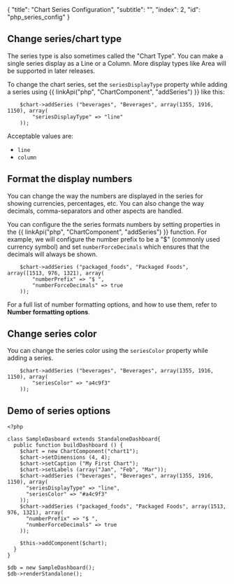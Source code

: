 <meta>
{
    "title": "Chart Series Configuration",
    "subtitle": "",
    "index": 2,
    "id": "php_series_config"
}
</meta>

## Change series/chart type

The series type is also sometimes called the "Chart Type". You can make a single series display as a Line or a Column. More display types like Area will be supported in later releases.

To change the chart series, set the `seriesDisplayType` property while adding a series using {{ linkApi("php", "ChartComponent", "addSeries") }} like this:

~~~
    $chart->addSeries ("beverages", "Beverages", array(1355, 1916, 1150), array(
        "seriesDisplayType" => "line"
    ));
~~~

Acceptable values are:
* `line`
* `column`

## Format the display numbers

You can change the way the numbers are displayed in the series for showing currencies, percentages, etc. You can also change the way decimals, comma-separators and other aspects are handled.

You can configure the the series formats numbers by setting properties in the {{ linkApi("php", "ChartComponent", "addSeries") }} function. For example, we will configure the number prefix to be a "$" (commonly used currency symbol) and set `numberForceDecimals` which ensures that the decimals will always be shown.

~~~
    $chart->addSeries ("packaged_foods", "Packaged Foods", array([1513, 976, 1321), array(
        "numberPrefix" => "$ ",
        "numberForceDecimals" => true 
    ));
~~~

For a full list of number formatting options, and how to use them, refer to **Number formatting options**.

## Change series color

You can change the series color using the `seriesColor` property while adding a series.

~~~
    $chart->addSeries ("beverages", "Beverages", array(1355, 1916, 1150), array(
        "seriesColor" => "a4c9f3"
    ));
~~~

## Demo of series options

~~~
<?php

class SampleDasboard extends StandaloneDashboard{
  public function buildDashboard () {
    $chart = new ChartComponent("chart1");
    $chart->setDimensions (4, 4);
    $chart->setCaption ("My First Chart");
    $chart->setLabels (array("Jan", "Feb", "Mar"));
    $chart->addSeries ("beverages", "Beverages", array(1355, 1916, 1150), array(
      "seriesDisplayType" => "line",
      "seriesColor" => "#a4c9f3" 
    ));
    $chart->addSeries ("packaged_foods", "Packaged Foods", array(1513, 976, 1321), array(
      "numberPrefix" => "$ ",
      "numberForceDecimals" => true
    ));

    $this->addComponent($chart);
  }
}

$db = new SampleDashboard();
$db->renderStandalone();
~~~

